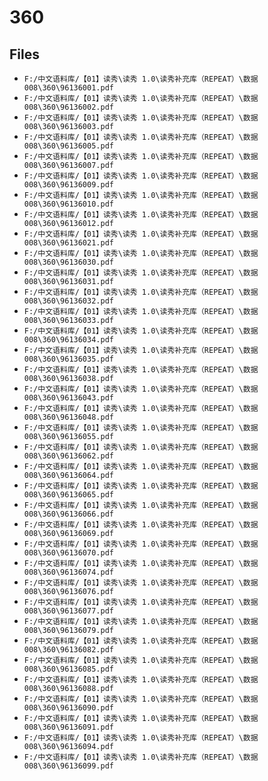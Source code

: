 # 360

## Files

- `F:/中文语料库/【01】读秀\读秀 1.0\读秀补充库（REPEAT）\数据008\360\96136001.pdf`
- `F:/中文语料库/【01】读秀\读秀 1.0\读秀补充库（REPEAT）\数据008\360\96136002.pdf`
- `F:/中文语料库/【01】读秀\读秀 1.0\读秀补充库（REPEAT）\数据008\360\96136003.pdf`
- `F:/中文语料库/【01】读秀\读秀 1.0\读秀补充库（REPEAT）\数据008\360\96136005.pdf`
- `F:/中文语料库/【01】读秀\读秀 1.0\读秀补充库（REPEAT）\数据008\360\96136007.pdf`
- `F:/中文语料库/【01】读秀\读秀 1.0\读秀补充库（REPEAT）\数据008\360\96136009.pdf`
- `F:/中文语料库/【01】读秀\读秀 1.0\读秀补充库（REPEAT）\数据008\360\96136010.pdf`
- `F:/中文语料库/【01】读秀\读秀 1.0\读秀补充库（REPEAT）\数据008\360\96136012.pdf`
- `F:/中文语料库/【01】读秀\读秀 1.0\读秀补充库（REPEAT）\数据008\360\96136021.pdf`
- `F:/中文语料库/【01】读秀\读秀 1.0\读秀补充库（REPEAT）\数据008\360\96136030.pdf`
- `F:/中文语料库/【01】读秀\读秀 1.0\读秀补充库（REPEAT）\数据008\360\96136031.pdf`
- `F:/中文语料库/【01】读秀\读秀 1.0\读秀补充库（REPEAT）\数据008\360\96136032.pdf`
- `F:/中文语料库/【01】读秀\读秀 1.0\读秀补充库（REPEAT）\数据008\360\96136033.pdf`
- `F:/中文语料库/【01】读秀\读秀 1.0\读秀补充库（REPEAT）\数据008\360\96136034.pdf`
- `F:/中文语料库/【01】读秀\读秀 1.0\读秀补充库（REPEAT）\数据008\360\96136035.pdf`
- `F:/中文语料库/【01】读秀\读秀 1.0\读秀补充库（REPEAT）\数据008\360\96136038.pdf`
- `F:/中文语料库/【01】读秀\读秀 1.0\读秀补充库（REPEAT）\数据008\360\96136043.pdf`
- `F:/中文语料库/【01】读秀\读秀 1.0\读秀补充库（REPEAT）\数据008\360\96136048.pdf`
- `F:/中文语料库/【01】读秀\读秀 1.0\读秀补充库（REPEAT）\数据008\360\96136055.pdf`
- `F:/中文语料库/【01】读秀\读秀 1.0\读秀补充库（REPEAT）\数据008\360\96136062.pdf`
- `F:/中文语料库/【01】读秀\读秀 1.0\读秀补充库（REPEAT）\数据008\360\96136064.pdf`
- `F:/中文语料库/【01】读秀\读秀 1.0\读秀补充库（REPEAT）\数据008\360\96136065.pdf`
- `F:/中文语料库/【01】读秀\读秀 1.0\读秀补充库（REPEAT）\数据008\360\96136066.pdf`
- `F:/中文语料库/【01】读秀\读秀 1.0\读秀补充库（REPEAT）\数据008\360\96136069.pdf`
- `F:/中文语料库/【01】读秀\读秀 1.0\读秀补充库（REPEAT）\数据008\360\96136070.pdf`
- `F:/中文语料库/【01】读秀\读秀 1.0\读秀补充库（REPEAT）\数据008\360\96136074.pdf`
- `F:/中文语料库/【01】读秀\读秀 1.0\读秀补充库（REPEAT）\数据008\360\96136076.pdf`
- `F:/中文语料库/【01】读秀\读秀 1.0\读秀补充库（REPEAT）\数据008\360\96136077.pdf`
- `F:/中文语料库/【01】读秀\读秀 1.0\读秀补充库（REPEAT）\数据008\360\96136079.pdf`
- `F:/中文语料库/【01】读秀\读秀 1.0\读秀补充库（REPEAT）\数据008\360\96136082.pdf`
- `F:/中文语料库/【01】读秀\读秀 1.0\读秀补充库（REPEAT）\数据008\360\96136085.pdf`
- `F:/中文语料库/【01】读秀\读秀 1.0\读秀补充库（REPEAT）\数据008\360\96136088.pdf`
- `F:/中文语料库/【01】读秀\读秀 1.0\读秀补充库（REPEAT）\数据008\360\96136090.pdf`
- `F:/中文语料库/【01】读秀\读秀 1.0\读秀补充库（REPEAT）\数据008\360\96136091.pdf`
- `F:/中文语料库/【01】读秀\读秀 1.0\读秀补充库（REPEAT）\数据008\360\96136094.pdf`
- `F:/中文语料库/【01】读秀\读秀 1.0\读秀补充库（REPEAT）\数据008\360\96136099.pdf`
